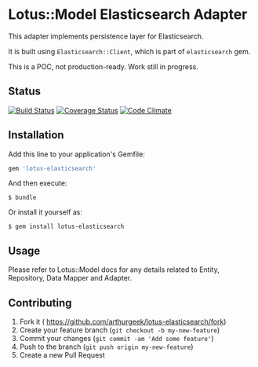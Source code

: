 # Lotus::Model Elasticsearch Adapter

This adapter implements persistence layer for Elasticsearch.

It is built using `Elasticsearch::Client`, which is part of `elasticsearch` gem.

This is a POC, not production-ready. Work still in progress.

## Status

[![Build Status](https://secure.travis-ci.org/arthurgeek/lotus-elasticsearch.svg?branch=master)](http://travis-ci.org/arthurgeek/lotus-elasticsearch?branch=master)
[![Coverage Status](https://img.shields.io/coveralls/arthurgeek/lotus-elasticsearch.svg)](https://coveralls.io/r/arthurgeek/lotus-elasticsearch)
[![Code Climate](https://codeclimate.com/github/arthurgeek/lotus-elasticsearch/badges/gpa.svg)](https://codeclimate.com/github/arthurgeek/lotus-elasticsearch)

## Installation

Add this line to your application's Gemfile:

```ruby
gem 'lotus-elasticsearch'
```

And then execute:

    $ bundle

Or install it yourself as:

    $ gem install lotus-elasticsearch

## Usage

Please refer to Lotus::Model docs for any details related to Entity, Repository,
Data Mapper and Adapter.

## Contributing

1. Fork it ( https://github.com/arthurgeek/lotus-elasticsearch/fork)
2. Create your feature branch (`git checkout -b my-new-feature`)
3. Commit your changes (`git commit -am 'Add some feature'`)
4. Push to the branch (`git push origin my-new-feature`)
5. Create a new Pull Request
